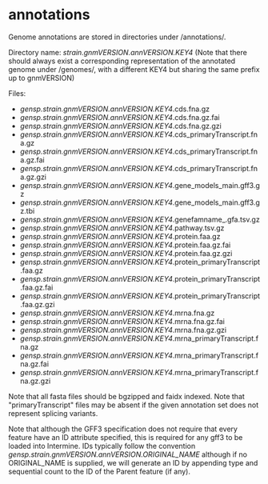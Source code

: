 # annotations

Genome annotations are stored in directories under /annotations/.

Directory name: _strain.gnmVERSION.annVERSION.KEY4_
(Note that there should always exist a corresponding representation of the annotated genome under /genomes/, with a different KEY4 but sharing the same prefix up to gnmVERSION)

Files:
- _gensp.strain.gnmVERSION.annVERSION.KEY4_.cds.fna.gz
- _gensp.strain.gnmVERSION.annVERSION.KEY4_.cds.fna.gz.fai
- _gensp.strain.gnmVERSION.annVERSION.KEY4_.cds.fna.gz.gzi
- _gensp.strain.gnmVERSION.annVERSION.KEY4_.cds_primaryTranscript.fna.gz
- _gensp.strain.gnmVERSION.annVERSION.KEY4_.cds_primaryTranscript.fna.gz.fai
- _gensp.strain.gnmVERSION.annVERSION.KEY4_.cds_primaryTranscript.fna.gz.gzi
- _gensp.strain.gnmVERSION.annVERSION.KEY4_.gene_models_main.gff3.gz
- _gensp.strain.gnmVERSION.annVERSION.KEY4_.gene_models_main.gff3.gz.tbi
- _gensp.strain.gnmVERSION.annVERSION.KEY4_.genefamname_.gfa.tsv.gz
- _gensp.strain.gnmVERSION.annVERSION.KEY4_.pathway.tsv.gz
- _gensp.strain.gnmVERSION.annVERSION.KEY4_.protein.faa.gz
- _gensp.strain.gnmVERSION.annVERSION.KEY4_.protein.faa.gz.fai
- _gensp.strain.gnmVERSION.annVERSION.KEY4_.protein.faa.gz.gzi
- _gensp.strain.gnmVERSION.annVERSION.KEY4_.protein_primaryTranscript.faa.gz
- _gensp.strain.gnmVERSION.annVERSION.KEY4_.protein_primaryTranscript.faa.gz.fai
- _gensp.strain.gnmVERSION.annVERSION.KEY4_.protein_primaryTranscript.faa.gz.gzi
- _gensp.strain.gnmVERSION.annVERSION.KEY4_.mrna.fna.gz
- _gensp.strain.gnmVERSION.annVERSION.KEY4_.mrna.fna.gz.fai
- _gensp.strain.gnmVERSION.annVERSION.KEY4_.mrna.fna.gz.gzi
- _gensp.strain.gnmVERSION.annVERSION.KEY4_.mrna_primaryTranscript.fna.gz
- _gensp.strain.gnmVERSION.annVERSION.KEY4_.mrna_primaryTranscript.fna.gz.fai
- _gensp.strain.gnmVERSION.annVERSION.KEY4_.mrna_primaryTranscript.fna.gz.gzi

Note that all fasta files should be bgzipped and faidx indexed.
Note that "primaryTranscript" files may be absent if the given annotation set does not represent splicing variants.

Note that although the GFF3 specification does not require that every feature have an ID attribute specified, this is required for any gff3 to be loaded into Intermine. IDs typically follow the convention _gensp.strain.gnmVERSION.annVERSION.ORIGINAL_NAME_ although if no ORIGINAL_NAME is supplied, we will generate an ID by appending type and sequential count to the ID of the Parent feature (if any).
